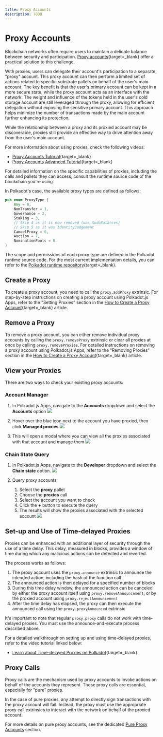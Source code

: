 ```yaml
---
title: Proxy Accounts
description: TODO
---
```


# Proxy Accounts

Blockchain networks often require users to maintain a delicate balance between security and participation. [Proxy accounts](https://wiki.polkadot.network/docs/learn-proxies){target=\_blank} offer a practical solution to this challenge.

With proxies, users can delegate their account's participation to a separate, "proxy" account. This proxy account can then perform a limited set of actions related to specific substrate pallets on behalf of the user's main account. The key benefit is that the user's primary account can be kept in a more secure state, while the proxy account acts as an interface with the network.
The weight and influence of the tokens held in the user's cold storage account are still leveraged through the proxy, allowing for efficient delegation without exposing the sensitive primary account. This approach helps minimize the number of transactions made by the main account further enhancing its protection.

While the relationship between a proxy and its proxied account may be discoverable, proxies still provide an effective way to drive attention away from the user's main account. 

For more information about using proxies, check the following videos:

- [Proxy Accounts Tutorial](https://www.youtube.com/watch?v=1tcygkq52tU){target=\_blank}
- [Proxy Accounts Advanced Tutorial](https://www.youtube.com/watch?v=Qv_nJVcvQr8&t=4437s){target=\_blank}

For detailed information on the specific capabilities of proxies, including the calls and pallets they can access, consult the runtime source code of the blockchain you're using.

In Polkadot's case, the available proxy types are defined as follows:

```rust
pub enum ProxyType {
	Any = 0,
	NonTransfer = 1,
	Governance = 2,
	Staking = 3,
	// Skip 4 as it is now removed (was SudoBalances)
	// Skip 5 as it was IdentityJudgement
	CancelProxy = 6,
	Auction = 7,
	NominationPools = 8,
}
```

The scope and permissions of each proxy type are defined in the Polkadot runtime source code. For the most current implementation details, you can refer to the [Polkadot runtime repository](https://github.com/polkadot-fellows/runtimes/blob/e220854a081f30183999848ce6c11ca62647bcfa/relay/polkadot/src/lib.rs#L1106){target=\_blank}.

## Create a Proxy

To create a proxy account, you need to call the `proxy.addProxy` extrinsic. For step-by-step instructions on creating a proxy account using Polkadot.js Apps, refer to the "Setting Proxies" section in the [How to Create a Proxy Account](https://support.polkadot.network/support/solutions/articles/65000182179-how-to-create-a-proxy-account#Setting-Proxies){target=\_blank} article.

## Remove a Proxy

To remove a proxy account, you can either remove individual proxy accounts by calling the `proxy.removeProxy` extrinsic or clear all proxies at once by calling `proxy.removeProxies`. For detailed instructions on removing a proxy account using Polkadot.js Apps, refer to the "Removing Proxies" section in the [How to Create a Proxy Account](https://support.polkadot.network/support/solutions/articles/65000182179-how-to-create-a-proxy-account#Removing-Proxies){target=\_blank} article.

## View your Proxies

There are two ways to check your existing proxy accounts:

###  Account Manager

1. In Polkadot.js Apps, navigate to the **Accounts** dropdown and select the **Accounts** option
    ![](/images/tutorials/accounts/proxy-accounts/proxy-accounts-1.webp)

2. Hover over the blue icon next to the account you have proxied, then click **Managed proxies**
    ![](/images/tutorials/accounts/proxy-accounts/proxy-accounts-2.webp)

3. This will open a modal where you can view all the proxies associated with that account and manage them
    ![](/images/tutorials/accounts/proxy-accounts/proxy-accounts-3.webp)

### Chain State Query

1. In Polkadot.js Apps, navigate to the **Developer** dropdown and select the **Chain state** option.
    ![](/images/tutorials/accounts/proxy-accounts/proxy-accounts-4.webp)

2. Query proxy accounts
   
    1. Select the **proxy** pallet
    2. Choose the **proxies** call
    3. Select the account you want to check
    4. Click the **+** button to execute the query
    5. The results will show the proxies associated with the selected account
    ![](/images/tutorials/accounts/proxy-accounts/proxy-accounts-5.webp)

## Set-up and Use of Time-delayed Proxies

Proxies can be enhanced with an additional layer of security through the use of a time delay. This delay, measured in blocks, provides a window of time during which any malicious actions can be detected and reverted.

The process works as follows:

1. The proxy account uses the `proxy.announce` extrinsic to announce the intended action, including the hash of the function call
2. The announced action is then delayed for a specified number of blocks
3. During this time delay window, the announced action can be canceled by either the proxy account itself using `proxy.removeAnnouncement`, or by the proxied account using `proxy.rejectAnnouncement`
4. After the time delay has elapsed, the proxy can then execute the announced call using the `proxy.proxyAnnounced` extrinsic
   
It's important to note that regular `proxy.proxy` calls do not work with time-delayed proxies. You must use the announce-and-execute process described above.

For a detailed walkthrough on setting up and using time-delayed proxies, refer to the video tutorial linked below:

- [Learn about Time-delayed Proxies on Polkadot](https://www.youtube.com/watch?v=3L7Vu2SX0PE){target=\_blank}

## Proxy Calls

Proxy calls are the mechanism used by proxy accounts to invoke actions on behalf of the accounts they represent. These proxy calls are essential, especially for "pure" proxies.

In the case of pure proxies, any attempt to directly sign transactions with the proxy account will fail. Instead, the proxy must use the appropriate proxy call extrinsics to interact with the network on behalf of the proxied account.

For more details on pure proxy accounts, see the dedicated [Pure Proxy Accounts](/polkadot-docs/tutorials/accounts/pure-proxy-accounts.md) section.
